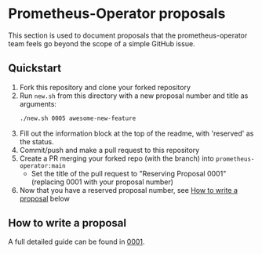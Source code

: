 # Prometheus-Operator proposals

This section is used to document proposals that the prometheus-operator team feels go beyond the scope of a simple GitHub issue.

## Quickstart
1. Fork this repository and clone your forked repository
2. Run `new.sh` from this directory with a new proposal number and title as arguments:
   ```bash
   ./new.sh 0005 awesome-new-feature
   ```
3. Fill out the information block at the top of the readme, with 'reserved' as the status.
4. Commit/push and make a pull request to this repository
5. Create a PR merging your forked repo (with the branch) into `prometheus-operator:main`
   - Set the title of the pull request to "Reserving Proposal 0001" (replacing 0001 with your proposal number)
6. Now that you have a reserved proposal number, see [How to write a proposal](#how-to-write-a-proposal) below

## How to write a proposal
A full detailed guide can be found in [0001](0001/README.md).